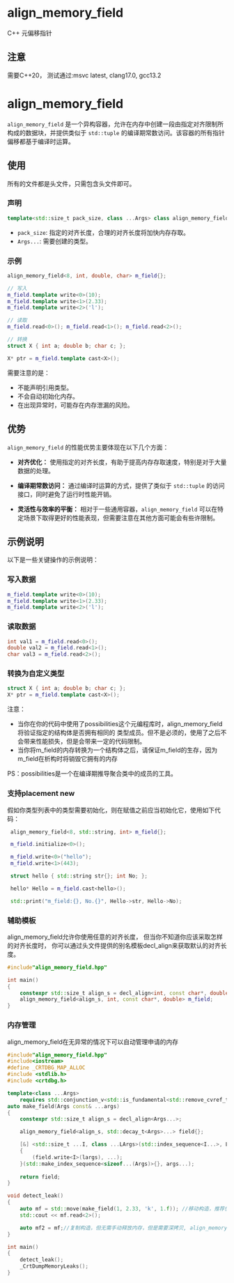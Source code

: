 # align_memory_field

C++ 元偏移指针

## 注意

需要C++20， 测试通过:msvc latest, clang17.0, gcc13.2

# align_memory_field

`align_memory_field` 是一个异构容器，允许在内存中创建一段由指定对齐限制所构成的数据块，并提供类似于 `std::tuple` 的编译期常数访问。该容器的所有指针偏移都基于编译时运算。

## 使用

所有的文件都是头文件，只需包含头文件即可。

### 声明

```cpp
template<std::size_t pack_size, class ...Args> class align_memory_field
```

- `pack_size`: 指定的对齐长度，合理的对齐长度将加快内存存取。
- `Args...`: 需要创建的类型。

### 示例

```cpp
align_memory_field<8, int, double, char> m_field{};

// 写入
m_field.template write<0>(10);
m_field.template write<1>(2.33);
m_field.template write<2>('l');

// 读取
m_field.read<0>(); m_field.read<1>(); m_field.read<2>();

// 转换
struct X { int a; double b; char c; };

X* ptr = m_field.template cast<X>();
```

需要注意的是：

- 不能声明引用类型。
- 不会自动初始化内存。
- 在出现异常时，可能存在内存泄漏的风险。

## 优势

`align_memory_field` 的性能优势主要体现在以下几个方面：

- **对齐优化：** 使用指定的对齐长度，有助于提高内存存取速度，特别是对于大量数据的处理。

- **编译期常数访问：** 通过编译时运算的方式，提供了类似于 `std::tuple` 的访问接口，同时避免了运行时性能开销。

- **灵活性与效率的平衡：** 相对于一些通用容器，`align_memory_field` 可以在特定场景下取得更好的性能表现，但需要注意在其他方面可能会有些许限制。

## 示例说明

以下是一些关键操作的示例说明：

### 写入数据

```cpp
m_field.template write<0>(10);
m_field.template write<1>(2.33);
m_field.template write<2>('l');
```

### 读取数据

```cpp
int val1 = m_field.read<0>();
double val2 = m_field.read<1>();
char val3 = m_field.read<2>();
```

### 转换为自定义类型

```cpp
struct X { int a; double b; char c; };
X* ptr = m_field.template cast<X>();
```
注意：

- 当你在你的代码中使用了possibilities这个元编程库时，align_memory_field将验证指定的结构体是否拥有相同的
类型成员。但不是必须的，使用了之后不会带来性能损失，但是会带来一定的代码限制。
- 当你将m_field的内存转换为一个结构体之后，请保证m_field的生存，因为m_field在析构时将销毁它拥有的内存

PS：possibilities是一个在编译期推导聚合类中的成员的工具。

### 支持placement new

假如你类型列表中的类型需要初始化，则在赋值之前应当初始化它，使用如下代码：

```cpp
 align_memory_field<8, std::string, int> m_field{};

 m_field.initialize<0>();

 m_field.write<0>("hello");
 m_field.write<1>(443);

 struct hello { std::string str{}; int No; };

 hello* Hello = m_field.cast<hello>();

 std::print("m_field:{}, No.{}", Hello->str, Hello->No);
```

### 辅助模板

align_memory_field允许你使用任意的对齐长度， 但当你不知道你应该采取怎样的对齐长度时，
你可以通过头文件提供的别名模板decl_align来获取默认的对齐长度。

```cpp
#include"align_memory_field.hpp"

int main()
{
    constexpr std::size_t align_s = decl_align<int, const char*, double>;
    align_memory_field<align_s, int, const char*, double> m_field;
}
```

### 内存管理

align_memory_field在无异常的情况下可以自动管理申请的内存

```cpp
#include"align_memory_field.hpp"
#include<iostream>
#define _CRTDBG_MAP_ALLOC
#include <stdlib.h>
#include <crtdbg.h>

template<class ...Args> 
    requires std::conjunction_v<std::is_fundamental<std::remove_cvref_t<Args>>...>
auto make_field(Args const& ...args)
{
    constexpr std::size_t align_s = decl_align<Args...>;

    align_memory_field<align_s, std::decay_t<Args>...> field{};

    [&] <std::size_t ...I, class ...LArgs>(std::index_sequence<I...>, LArgs const& ...largs)
    {
        (field.write<I>(largs), ...);
    }(std::make_index_sequence<sizeof...(Args)>{}, args...);
    
    return field;
}

void detect_leak()
{
    auto mf = std::move(make_field(1, 2.33, 'k', 1.f)); //移动构造，推荐使用，由于使用动态内存，直接交换指针即可，消亡的对象不会释放指针，只有当mf析构时才会释放内存；
    std::cout << mf.read<2>();

    auto mf2 = mf;//复制构造，但无需手动释放内存，但是需要深拷贝, align_memory_field会直接调用std::copy，不会进行赋值操作，这意味着你的复制构造函数，重载赋值运算符将不会生效
}

int main()
{
    detect_leak();
    _CrtDumpMemoryLeaks();
}
```


